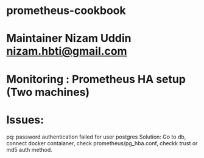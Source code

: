 # prometheus-cookbook
#
# Maintainer Nizam Uddin <nizam.hbti@gmail.com>
#
#
#
# ################################################
# Monitoring : Prometheus HA setup (Two machines)
# ################################################


# Issues:

pq: password authentication failed for user postgres
Solution: Go to db, connect docker contaianer, check prometheus/pg_hba.conf, checkk trust or md5 auth method.
